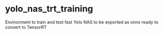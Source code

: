 # yolo_nas_trt_training
Environment to train and test fast Yolo NAS to be exported as onnx ready to convert to TensorRT
